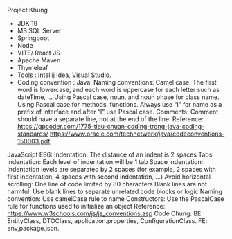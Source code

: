 Project Khung
- JDK 19
- MS SQL Server
- Springboot
- Node
- VITE/ React JS
- Apache Maven
- Thymeleaf
- Tools : Intellij Idea, Visual Studio.
- Coding convention : 
Java:
Naming conventions:
Camel case: The first word is lowercase, and each word is uppercase for each letter such as dateTime, …
Using Pascal case, noun, and noun phase for class name.
Using Pascal case for methods, functions.
Always use “I” for name as a prefix of interface and after “I” use Pascal case.
Comments:
Comment should have a separate line, not at the end of the line. 
Reference: 
https://gpcoder.com/1775-tieu-chuan-coding-trong-java-coding-standards/
https://www.oracle.com/technetwork/java/codeconventions-150003.pdf

JavaScript ES6:
Indentation: The distance of an indent is 2 spaces
Tabs indentation: Each level of indentation will be 1 tab
Space indentation: Indentation levels are separated by 2 spaces (for example, 2 spaces with first indentation, 4 spaces with second indentation, ...)
Avoid horizontal scrolling: One line of code limited by 80 characters
Blank lines are not harmful: Use blank lines to separate unrelated code blocks or logic
Naming convention: Use camelCase rule to name
Constructors: Use the PascalCase rule for functions used to initialize an object
Reference: https://www.w3schools.com/js/js_conventions.asp
Code Chung:
BE: EntityClass, DTOClass, application.properties, ConfigurationClass.
FE: env,package.json.
